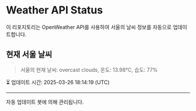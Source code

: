 
# Weather API Status

이 리포지토리는 OpenWeather API를 사용하여 서울의 날씨 정보를 자동으로 업데이트합니다.

## 현재 서울 날씨
> 서울의 현재 날씨: overcast clouds, 온도: 13.98°C, 습도: 77%

⏳ 업데이트 시간: 2025-03-26 18:14:19 (UTC)

---
자동 업데이트 봇에 의해 관리됩니다.
